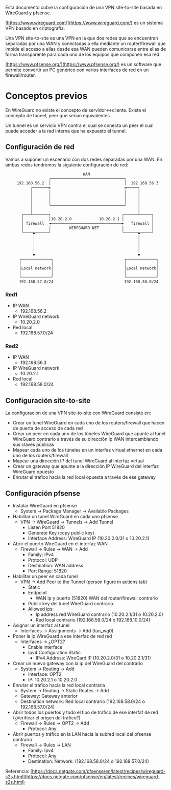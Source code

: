 Esta documento cubre la configuración de una VPN site-to-site basada en WireGuard y pfsense.

[https://www.wireguard.com/](https://www.wireguard.com/) es un sistema VPN basado en criptografía.

Una VPN site-to-site es una VPN en la que dos redes que se encuentran separadas por una WAN y conectadas a ella mediante un router/firewall que impide el acceso a ellas desde esa WAN pueden comunicarse entre ellas de forma transparente para cada uno de los equipos que componen esa red.

[https://www.pfsense.org/](https://www.pfsense.org/) es un software que permite convertir un PC genérico con varios interfaces de red en un firewall/router.


# Conceptos previos

En WireGuard no existe el concepto de servidor<->cliente. Existe el concepto de tunnel, peer que serían equivalentes

Un tunnel es un servicio VPN contra el cual se conecta un peer el cual puede acceder a la red interna que ha expuesto el tunnel.

## Configuración de red

Vamos a suponer un escenario con dos redes separadas por una WAN. En ambas redes tendremos la siguiente configuración de red:


```
                                  WAN
                   ┌────────────────────────────────┐
     192.168.56.2  │                                │  192.168.56.3
           ┌───────►                                ◄─────┐
           │       │                                │     │
           │       │                                │     │
           │       │                                │     │
           │       └────────────────────────────────┘     │
           │                                              │
       ┌───┴───────┐                               ┌──────┴─────┐
       │           │10.20.2.0            10.20.2.1 │            │
       │ firewall  ◄───────────────────────────────►   firewall │
       │           │        WIREGUARD NET          │            │
       └────▲──────┘                               └──────▲─────┘
            │                                             │
            │                                             │
            │                                             │
            │                                             │
            ▼                                             ▼
      ┌─────────────┐                               ┌─────────────┐
      │             │                               │             │
      │Local network│                               │Local network│
      │             │                               │             │
      └─────────────┘                               └─────────────┘
      192.168.57.0/24                               192.168.58.0/24

```



### Red1
* IP WAN 
    * 192.168.56.2
* IP WireGuard network
    * 10.20.2.0
* Red local
    * 192.168.57.0/24

### Red2
* IP WAN 
    * 192.168.56.3
* IP WireGuard network
    * 10.20.2.1
* Red local
    * 192.168.58.0/24



## Configuración site-to-site

La configuración de una VPN site-to-site con WireGuard consiste en:

* Crear un tunel WireGuard en cada uno de los routers/firewall que hacen de puerta de acceso de cada red
* Crear un peer en cada uno de los túneles WireGuard que apunte al tunel WireGuard contrario a través de su dirección ip WAN intercambiando sus claves públicas
* Mapear cada uno de los túneles en un interfaz virtual ethernet en cada uno de los routers/firewall
* Mapear una dirección IP del tunel WireGuard al interfaz virtual
* Crear un gateway que apunte a la dirección IP WireGuard del interfaz WireGuard opuesto
* Enrutar el tráfico hacia la red local opuesta a través de ese gateway

## Configuración pfsense


* Instalar WireGuard en pfsense
    * System -> Package Manager -> Available Packages
* Habilitar un tunel WireGuard en cada uno pfsense
    * VPN -> WireGuard -> Tunnels -> Add Tunnel
        * Listen Port 51820
        * Generate Key (copy public key)
        * Interface Address: WireGuard IP (10.20.2.0/31 o 10.20.2.1)
* Abrir el puerto WireGuard en el interfaz WAN
    * Firewall -> Rules -> WAN -> Add
        * Family: IPv4
        * Protocol: UDP
        * Destination: WAN address
        * Port Range: 51820
* Habilitar un peer en cada tunel
    * VPN -> Add Peer to the Tunnel (person figure in actions tab)
        * Static
        * Endpoint
            * WAN ip y puerto (51820) WAN del router/firewall contrario
        * Public key del tunel WireGuard contrario.
        * Allowed ips:
            * Ip address red WireGuard contrario (10.20.2.1/31 o 10.20.2.0)
            * Red local contrario (192.168.58.0/24 o 192.168.10.0/24)
* Asignar un interfaz al tunel 
    * Interfaces -> Assignments -> Add (tun_wg0)
* Poner la ip WireGuard a ese interfaz de red red
    * Interfaces -> ¿OPT2?
        * Enable interface
        * Ipv4 Configuration Static
            * IPv4 Address: WireGard IP (10.20.2.0/31 o 10.20.2.1/31)
* Crear un nuevo gateway con la ip del WireGuard del contrario
    * System -> Routing -> Add
        * Interface: OPT2
        * IP: 10.20.2.1 o 10.20.2.0
* Enrutar el tráfico hacia la red local contraria
    * System -> Routing -> Static Routes -> Add
    * Gateway: Gateway anterior
    * Destination network: Red local contrario (192.168.58.0/24 o 192.168.57.0/24)
* Abrir todos los puertos y todo el tipo de tráfico de ese interfaf de red (¿Verificar el origen del tráfico?)
    * Firewall -> Rules -> OPT2 -> Add
        * Protocol: Any
* Abrir puertos y tráfico en la LAN hacia la subred local del pfsense contrario
    * Firewall -> Rules -> LAN
        * Family: Ipv4
        * Protocol: Any
        * Destination: Network: (192.168.58.0/24 o 192.168.57.0/24)

Referencia: [https://docs.netgate.com/pfsense/en/latest/recipes/wireguard-s2s.html](https://docs.netgate.com/pfsense/en/latest/recipes/wireguard-s2s.html)